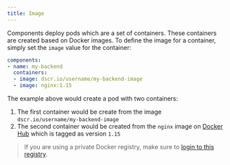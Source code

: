 ```yaml
---
title: Image
---
```


Components deploy pods which are a set of containers. These containers are created based on Docker images. To define the image for a container, simply set the `image` value for the container:
```yaml
components:
- name: my-backend
  containers:
  - image: dscr.io/username/my-backend-image
  - image: nginx:1.15
```
The example above would create a pod with two containers:
1. The first container would be create from the image `dscr.io/username/my-backend-image`
2. The second container would be created from the `nginx` image on [Docker Hub](https://hub.docker.com) which is tagged as version `1.15`

> If you are using a private Docker registry, make sure to [login to this registry](/docs/image-building/authentication).
